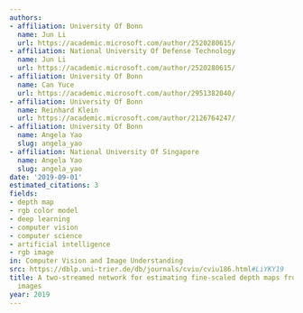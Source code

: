 ```yaml
---
authors:
- affiliation: University Of Bonn
  name: Jun Li
  url: https://academic.microsoft.com/author/2520280615/
- affiliation: National University Of Defense Technology
  name: Jun Li
  url: https://academic.microsoft.com/author/2520280615/
- affiliation: University Of Bonn
  name: Can Yuce
  url: https://academic.microsoft.com/author/2951382040/
- affiliation: University Of Bonn
  name: Reinhard Klein
  url: https://academic.microsoft.com/author/2126764247/
- affiliation: University Of Bonn
  name: Angela Yao
  slug: angela_yao
- affiliation: National University Of Singapore
  name: Angela Yao
  slug: angela_yao
date: '2019-09-01'
estimated_citations: 3
fields:
- depth map
- rgb color model
- deep learning
- computer vision
- computer science
- artificial intelligence
- rgb image
in: Computer Vision and Image Understanding
src: https://dblp.uni-trier.de/db/journals/cviu/cviu186.html#LiYKY19
title: A two-streamed network for estimating fine-scaled depth maps from single RGB
  images
year: 2019
---
```

